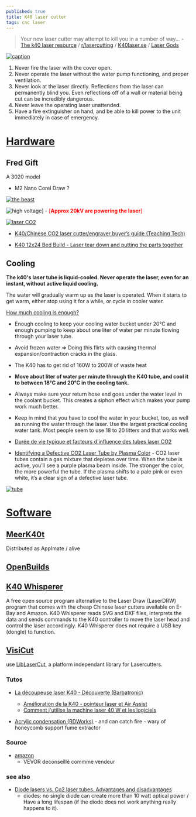 ```yaml
---
published: true
title: K40 laser cutter
tags: cnc laser
---
```

> Your new laser cutter may attempt to kill you in a number of way... - [The k40 laser resource](https://k40lasercutter.com/) / [r/lasercutting](https://www.reddit.com/r/lasercutting/wiki/k40) / [K40laser.se](https://www.k40laser.se) / [Laser Gods](https://www.lasergods.com)

<link rel="shortcut icon" href="https://cdn-icons-png.flaticon.com/128/9252/9252648.png" type="image/x-icon" />

[![caption](https://qph.cf2.quoracdn.net/main-qimg-1482f39eeb7fe2a2abc3631275f95e42-c)](https://news.ycombinator.com/item?id=38865518)


1. Never fire the laser with the cover open.
1. Never operate the laser without the water pump functioning, and proper ventilation.
1. Never look at the laser directly. Reflections from the laser can permanently blind you. Even reflections off of a wall or material being cut can be incredibly dangerous.
1. Never leave the operating laser unattended.
1. Have a fire extinguisher on hand, and be able to kill power to the unit immediately in case of emergency.


# [Hardware](https://www.reddit.com/r/lasercutting/wiki/k40/)

## Fred Gift

A 3020 model
- M2 Nano Corel Draw ?


[![the beast](https://m.media-amazon.com/images/I/51U5dvHWGCL._AC_UL480_QL65_.jpg)](https://www.amazon.fr/am%C3%A9lior%C3%A9-graveur-affichage-num%C3%A9rique-imprimante/dp/B0FD9FDWS8)

![high voltage](https://cdn-icons-png.flaticon.com/128/813/813835.png)] - <span style="color:red">[**Approx 20kV are powering the laser**]</span>


[![laser CO2](https://upload.wikimedia.org/wikipedia/commons/thumb/8/8e/Laser_CO2.png/1500px-Laser_CO2.png)](https://fr.wikipedia.org/wiki/Laser_au_dioxyde_de_carbone)

    
- [K40/Chinese CO2 laser cutter/engraver buyer’s guide (Teaching Tech)](https://www.youtube.com/watch?v=Gc_1jDVRKEQ)

- [K40 12x24 Bed Build - Laser tear down and putting the parts together](https://www.youtube.com/watch?v=j20ZhxNnL-Q)

## Cooling
**The k40's laser tube is liquid-cooled. Never operate the laser, even for an instant, without active liquid cooling.**

The water will gradually warm up as the laser is operated. When it starts to get warm, either stop using it for a while, or cycle in cooler water.

[How much cooling is enough?](https://forum.makerforums.info/t/cooling-the-k40-laser-tube/79916)
- Enough cooling to keep your cooling water bucket under 20°C and enough pumping to keep about one liter of water per minute flowing through your laser tube.
- Avoid frozen water => Doing this flirts with causing thermal expansion/contraction cracks in the glass.
- The K40 has to get rid of 160W to 200W of waste heat
- **Move about liter of water per minute through the K40 tube, and cool it to between 18°C and 20°C in the cooling tank.**
- Always make sure your return hose end goes under the water level in the coolant bucket. This creates a siphon effect which makes your pump work much better.
- Keep in mind that you have to cool the water in your bucket, too, as well as running the water through the laser. Use the largest practical cooling water tank. Most people seem to use 18 to 20 litters and that works well.


- [Durée de vie typique et facteurs d'influence des tubes laser CO2](https://www.accteklaser.com/fr/duree-de-vie-typique-et-facteurs-dinfluence-des-tubes-laser-co2/)
- [Identifying a Defective CO2 Laser Tube by Plasma Color](https://laser-crafting.com/en/defective-co2-laser-tube-how-to-recognize-when-you-need-a-new-laser-tube/) - CO2 laser tubes contain a gas mixture that depletes over time. When the tube is active, you’ll see a purple plasma beam inside. The stronger the color, the more powerful the tube. If the plasma shifts to a pale pink or even white, it’s a clear sign of a defective laser tube.

[![tube](https://www.accteklaser.com/wp-content/uploads/elementor/thumbs/Typical-service-life-and-influencing-factors-of-CO2-laser-tubes-qhqvfz78vtaw576m1t1zkmzmqe9aq9jviu6elxfkn4.jpg)](https://www.accteklaser.com/fr/duree-de-vie-typique-et-facteurs-dinfluence-des-tubes-laser-co2/)

# [Software](https://chatgpt.com/share/6905f46e-1180-800d-b3db-15984d8be03b)

## [MeerK40t](https://github.com/meerk40t/meerk40t?tab=readme-ov-file#welcome-to-meerk40t)

Distributed as AppImate / alive

## [OpenBuilds](https://software.openbuilds.com)

## [K40 Whisperer](https://www.scorchworks.com/K40whisperer/k40whisperer.html)

A free open source program alternative to the Laser Draw (LaserDRW) program that comes with the cheap Chinese laser cutters available on E-Bay and Amazon. K40 Whisperer reads SVG and DXF files, interprets the data and sends commands to the K40 controller to move the laser head and control the laser accordingly. K40 Whisperer does not require a USB key (dongle) to function. 


## [VisiCut](https://visicut.org/)

use [LibLaserCut](https://github.com/t-oster/LibLaserCut?tab=readme-ov-file#liblasercut), a platform independant library for Lasercutters.

### Tutos
- [La découpeuse laser K40 - Découverte (Barbatronic)](https://www.youtube.com/watch?v=HpSHowpEGVM&list=LL&index=3)
	- [Amélioration de la K40 - pointeur laser et Air Assist](https://www.youtube.com/watch?v=AwNY7BHcYXY)
    - [Comment j'utilise la machine laser 40 W et les logiciels](https://www.youtube.com/watch?v=7sGo2O-VHsU)


- [Acrylic condensation (RDWorks)](https://www.youtube.com/watch?v=n54uNRs8Ydk) - and can catch fire - wary of honeycomb support fume extractor

### Source

- [amazon](https://www.amazon.fr/Samger-Graveur-Gravure-Sculpture-Machine/dp/B07P5C662T/ref=sr_1_10?__mk_fr_FR=%C3%85M%C3%85%C5%BD%C3%95%C3%91&dchild=1&keywords=d%C3%A9coupeuse+K40&qid=1606726082&sr=8-10)
	- VEVOR deconseillé commme vendeur
    
### see also
- [Diode lasers vs. Co2 laser tubes. Advantages and disadvantages](https://endurancelasers.com/diode-lasers-vs-co2-laser-tubes/)
	- diodes: no single diode can create more than 10 watt optical power / Have a long lifespan (if the diode does not work anything really happens to it).
